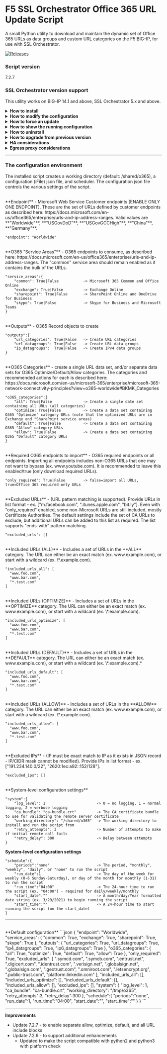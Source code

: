 # F5 SSL Orchestrator Office 365 URL Update Script
A small Python utility to download and maintain the dynamic set of Office 365 URLs as data groups and custom URL categories on the F5 BIG-IP, for use with SSL Orchestrator.

[![Releases](https://img.shields.io/github/v/release/f5devcentral/sslo-o365-update.svg)](https://github.com/f5devcentral/sslo-o365-update/releases)

### Script version
7.2.7

### SSL Orchestrator version support
This utility works on BIG-IP 14.1 and above, SSL Orchestrator 5.x and above.



<details>
<summary><b>How to install</b></summary>
  
  - Download the script onto the F5 BIG-IP:

    `curl -k https://raw.githubusercontent.com/f5devcentral/sslo-o365-update/7.2.6/sslo_o365_update.py -o sslo_o365_update.py`

  - Run the script with one of the following install options. Note that the install options create or replace an existing configuration, but **will not** by itself initiate an O365 URL fetch. To force a fetch on install, include the `--force` option.

    - `python sslo_o365_update.py --install`  -- this option installs with the default configuration.

    - `python sslo_o365_update.py --install --config <JSON string>`  -- this option installs with a configuration passed in via serialized JSON string. Any attributes not defined will take default values.

    - `python sslo_o365_update.py --install --configfile <JSON file>`  -- this option installs with a configuration passed in via JSON file. Any attributes not defined will take default values.
  
</details>

  
  
<details>
<summary><b>How to modify the configuration</b></summary>
  
  - Initiate the `--install` process again with a new `--config` or `--configfile` argument.

    See the JSON configuration template below. Anything passed into --config or --configfile must be in the correct JSON format. For example, to change only the endpoint value:
  
    `--install --config '{"endpoint": "Worldwide"}'`
  
    To change the schedule frequency (periods):
  
    `--install --config '{"schedule":{"periods":"monthly"}}'`
  
    Anything not specifically defined will take the default values. See "default configuration" below.
  
</details>

  
  
<details>
<summary><b>How to force an update</b></summary>
  
  - Run the script with the `--force` option, either during install to immediately force a URL fetch, or at any time.

    `python sslo_o365_update.py --install --force`
  
    `python sslo_o365_update.py --force`
  
</details>  

  
  
<details>
<summary><b>How to show the running configuration</b></summary>
  
  - Run the script with the `--printconfig` option to display the running configuration.

    `python sslo_o365_update.py --printconfig`
  
</details>

  

<details>
<summary><b>How to uninstall</b></summary>
  
  - Run the script with the `--uninstall` option. This will remove the configuration file and scheduler. The URL categories, datagroups, and working directory will remain.

  - Run the script with the `--full_uninstall` option. This will remove the configurtion file, scheduler, working directory files, URL categories, and datagroups.
  
</details>

  
  
<details>
<summary><b>How to upgrade from previous version</b></summary>
  
  - Save the running config to a file:

    `python sslo_o365_update.py --printconfig > config.json`

  - Install the new version and point to the config file:

    `python sslo_o365_update_v7.2.7.py --install --configfile config.json`
  
</details>

  
  
<details>
<summary><b>HA considerations</b></summary>  
  
  - Perform the install operations on both units in an HA environment and then sync. The script runs independently on each peer and will not trigger an out-of-sync indication when updates are made.
  
</details>
  

<details>
<summary><b>Egress proxy considerations</b></summary>  
  
  - The script uses system outbound proxy settings (System : Configuration : Device : Upstream Proxy).
  
</details>
  
---

### The configuration environment
The installed script creates a working directory (default: /shared/o365), a configuration (iFile) json file, and scheduler. The configuration json file controls the various settings of the script.

<br />
**Endpoint** - Microsoft Web Service Customer endpoints (ENABLE ONLY ONE ENDPOINT). These are the set of URLs defined by customer endpoints as described here: https://docs.microsoft.com/en-us/office365/enterprise/urls-and-ip-address-ranges. Valid values are **"Worldwide"**, **"USGovDoD"**, **"USGovGCCHigh"**, **"China"**, **"Germany"**.

    "endpoint": "Worldwide"

<br />
**O365 "Service Areas"** - O365 endpoints to consume, as described here: https://docs.microsoft.com/en-us/office365/enterprise/urls-and-ip-address-ranges. The "common" service area should remain enabled as it contains the bulk of the URLs.

    "service_areas":{
        "common": True|False           -> Microsoft 365 Common and Office Online
        "exchange": True|False         -> Exchange Online  
        "sharepoint": True|False       -> SharePoint Online and OneDrive for Business
        "skype": True|False            -> Skype for Business and Microsoft Teams
    }

<br />
**Outputs** - O365 Record objects to create   

    "outputs":{
        "url_categories": True|False   -> Create URL categories
        "url_datagroups": True|False   -> Create URL data groups
        "ip_datagroups":  True|False   -> Create IPv4 data groups
    }

<br />
**O365 Categories** - create a single URL data set, and/or separate data sets for O365 Optimize/Default/Allow categories. The categories and recommended actions for each is described here: https://docs.microsoft.com/en-us/microsoft-365/enterprise/microsoft-365-network-connectivity-principles?view=o365-worldwide#BKMK_Categories

    "o365_categories":{                  
        "all": True|False              -> Create a single date set containing all URLs (all categories)
        "optimize: True|False          -> Create a data set containing O365 "Optimize" category URLs (note that the optimized URLs are in Exchange and "SharePoint service areas)
        "default": True|False          -> Create a data set containing O365 "Allow" category URLs
        "allow": True|False            -> Create a data set containing O365 "Default" category URLs
    }

<br />
**Required O365 endpoints to import** - O365 required endpoints or all endpoints. Importing all endpoints includes non-O365 URLs that one may not want to bypass (ex. www.youtube.com). It is recommended to leave this enabled/true (only download required URLs).

    "only_required": True|False        -> false=import all URLs, true=Office 365 required only URLs

<br />
**Excluded URLs** - (URL pattern matching is supported). Provide URLs in list format - ex. ["m.facebook.com", ".itunes.apple.com", "bit.ly"]. Even with "only_required" enabled, some non-Microsoft URLs are still included, mostly Certificate Authorities. The default settings include the set of CA URLs to exclude, but additional URLs can be added to this list as required. The list supports "ends-with" pattern matching.

    "excluded_urls": []

<br />
**Included URLs (ALL)** - Includes a set of URLs in the **ALL** category. The URL can either be an exact match (ex. www.example.com), or start with a wildcard (ex. \*.example.com).     

    "included_urls_all": [
      "www.foo.com",
      "www.bar.com",
      "*.test.com"
    ] 

<br />  
**Included URLs (OPTIMIZE)** - Includes a set of URLs in the **OPTIMIZE** category. The URL can either be an exact match (ex. www.example.com), or start with a wildcard (ex. \*.example.com).     

    "included_urls_optimize": [
      "www.foo.com",
      "www.bar.com",
      "*.test.com"
    ] 

<br />
**Included URLs (DEFAULT)** - Includes a set of URLs in the **DEFAULT** category. The URL can either be an exact match (ex. www.example.com), or start with a wildcard (ex. \*.example.com).*     

    "included_urls_default": [
      "www.foo.com",
      "www.bar.com",
      "*.test.com"
    ] 

<br />
**Included URLs (ALLOW)** - Includes a set of URLs in the **ALLOW** category. The URL can either be an exact match (ex. www.example.com), or start with a wildcard (ex. \*.example.com).     

    "included_urls_allow": [
      "www.foo.com",
      "www.bar.com",
      "*.test.com"
    ] 

<br />
**Excluded IPs** - (IP must be exact match to IP as it exists in JSON record - IP/CIDR mask cannot be modified). Provide IPs in list format - ex. ["191.234.140.0/22", "2620:1ec:a92::152/128"].

    "excluded_ips": [] 

<br />
**System-level configuration settings**

    "system":{
        "log_level": 1                       -> 0 = no logging, 1 = normal logging, 2 = verbose logging
        "ca_bundle": "ca-bundle.crt"         -> The CA certificate bundle to use for validating the remote server certificate
        "working_directory": "/shared/o365"  -> The working directory to install and run the script from
        "retry_attempts": 3                  -> Number of attempts to make if initial remote call fails
        "retry_delay": 300                   -> Delay between attempts
    }
   
**System-level configuration settings**

    "schedule":{
        "periods":"none"                     -> The period, "monthly", "weekly", "daily", or "none" to run the script
        "run_date":1                         -> The day of the week for weekly (0-6 Sunday-Saturday), or day of the month for monthly (1-31) to run the script
        "run_time":"04:00"                   -> The 24-hour time to run the script (ex. "04:00") - required for daily/weekly/monthly
        "start_date":""                      -> A month/day/Year formatted date string (ex. 3/29/2021) to begin running the script
        "start_time":""                      -> A 24-hour time to start running the script (on the start_date)
    }
   
---

<br />
**Default configuration**
```json
{
    "endpoint": "Worldwide",
    "service_areas": {
        "common": True,
        "exchange": True,
        "sharepoint": True,
        "skype": True
    },
    "outputs": {
        "url_categories": True,
        "url_datagroups": True,
        "ip4_datagroups": True,
        "ip6_datagroups": True
    },
    "o365_categories": {
        "all": True,
        "optimize": True,
        "default": True,
        "allow": True
    },
    "only_required": True,
    "excluded_urls": [
        ".symcd.com",
        ".symcb.com",
        ".entrust.net",
        ".digicert.com",
        ".identrust.com",
        ".verisign.net",
        ".globalsign.net",
        ".globalsign.com",
        ".geotrust.com",
        ".omniroot.com",
        ".letsencrypt.org",
        ".public-trust.com",
        "platform.linkedin.com"
    ],
    "included_urls_all": [],
    "included_urls_optimize": [],
    "included_urls_default": [],
    "included_urls_allow": [],
    "excluded_ips": [],
    "system": {
        "log_level": 1,
        "ca_bundle": "ca-bundle.crt",
        "working_directory": "/tmp/o365",
        "retry_attempts":3,
        "retry_delay":300
    },
    "schedule":{
        "periods":"none",
        "run_date":1,
        "run_time":"04:00",
        "start_date":"",
        "start_time":""
    }
}
```

---

**Improvements**
- Update 7.2.7 - to enable separate allow, optimize, default, and all URL include blocks 
- Update 7.2.6 - to support additional enhancements
   - Updated to make the script compatible with python2 and python3 with platform check
